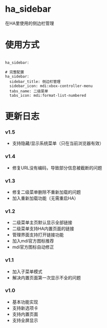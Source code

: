 # ha_sidebar
在HA里使用的侧边栏管理


# 使用方式

```

ha_sidebar:

```

```
# 完整配置
ha_sidebar:
  sidebar_title: 侧边栏管理
  sidebar_icon: mdi:xbox-controller-menu
  tabs_name: 二级菜单
  tabs_icon: mdi:format-list-numbered

```

# 更新日志

### v1.5
- 支持隐藏/显示系统菜单（只在当前浏览器有效）

### v1.4
- 修复URL没有编码，导致部分信息被截断的问题

### v1.3
- 修复二级菜单删除不重新加载的问题
- 加入重新加载功能（无需重启HA）

### v1.2
- 二级菜单主页默认显示全部链接
- 二级菜单支持HA内置页面的链接
- 管理界面支持打开链接功能
- 加入mdi官方图标推荐
- mdi官方图标自动修正

### v1.1
- 加入子菜单模式
- 解决内置页面第一次显示不全的问题

### v1.0
- 基本功能实现
- 支持新选项卡
- 支持内置页面
- 支持全屏显示